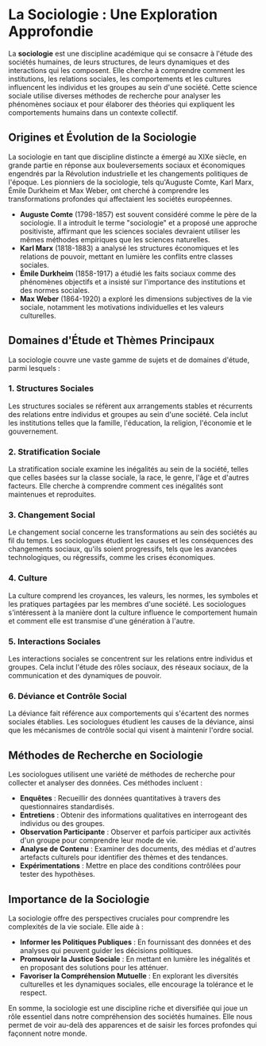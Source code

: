 # La Sociologie : Une Exploration Approfondie

La **sociologie** est une discipline académique qui se consacre à l'étude des sociétés humaines, de leurs structures, de leurs dynamiques et des interactions qui les composent. Elle cherche à comprendre comment les institutions, les relations sociales, les comportements et les cultures influencent les individus et les groupes au sein d'une société. Cette science sociale utilise diverses méthodes de recherche pour analyser les phénomènes sociaux et pour élaborer des théories qui expliquent les comportements humains dans un contexte collectif.

## Origines et Évolution de la Sociologie

La sociologie en tant que discipline distincte a émergé au XIXe siècle, en grande partie en réponse aux bouleversements sociaux et économiques engendrés par la Révolution industrielle et les changements politiques de l'époque. Les pionniers de la sociologie, tels qu'Auguste Comte, Karl Marx, Émile Durkheim et Max Weber, ont cherché à comprendre les transformations profondes qui affectaient les sociétés européennes.

- **Auguste Comte** (1798-1857) est souvent considéré comme le père de la sociologie. Il a introduit le terme "sociologie" et a proposé une approche positiviste, affirmant que les sciences sociales devraient utiliser les mêmes méthodes empiriques que les sciences naturelles.
- **Karl Marx** (1818-1883) a analysé les structures économiques et les relations de pouvoir, mettant en lumière les conflits entre classes sociales.
- **Émile Durkheim** (1858-1917) a étudié les faits sociaux comme des phénomènes objectifs et a insisté sur l'importance des institutions et des normes sociales.
- **Max Weber** (1864-1920) a exploré les dimensions subjectives de la vie sociale, notamment les motivations individuelles et les valeurs culturelles.

## Domaines d'Étude et Thèmes Principaux

La sociologie couvre une vaste gamme de sujets et de domaines d'étude, parmi lesquels :

### 1. **Structures Sociales**

Les structures sociales se réfèrent aux arrangements stables et récurrents des relations entre individus et groupes au sein d'une société. Cela inclut les institutions telles que la famille, l'éducation, la religion, l'économie et le gouvernement.

### 2. **Stratification Sociale**

La stratification sociale examine les inégalités au sein de la société, telles que celles basées sur la classe sociale, la race, le genre, l'âge et d'autres facteurs. Elle cherche à comprendre comment ces inégalités sont maintenues et reproduites.

### 3. **Changement Social**

Le changement social concerne les transformations au sein des sociétés au fil du temps. Les sociologues étudient les causes et les conséquences des changements sociaux, qu'ils soient progressifs, tels que les avancées technologiques, ou régressifs, comme les crises économiques.

### 4. **Culture**

La culture comprend les croyances, les valeurs, les normes, les symboles et les pratiques partagées par les membres d'une société. Les sociologues s'intéressent à la manière dont la culture influence le comportement humain et comment elle est transmise d'une génération à l'autre.

### 5. **Interactions Sociales**

Les interactions sociales se concentrent sur les relations entre individus et groupes. Cela inclut l'étude des rôles sociaux, des réseaux sociaux, de la communication et des dynamiques de pouvoir.

### 6. **Déviance et Contrôle Social**

La déviance fait référence aux comportements qui s'écartent des normes sociales établies. Les sociologues étudient les causes de la déviance, ainsi que les mécanismes de contrôle social qui visent à maintenir l'ordre social.

## Méthodes de Recherche en Sociologie

Les sociologues utilisent une variété de méthodes de recherche pour collecter et analyser des données. Ces méthodes incluent :

- **Enquêtes** : Recueillir des données quantitatives à travers des questionnaires standardisés.
- **Entretiens** : Obtenir des informations qualitatives en interrogeant des individus ou des groupes.
- **Observation Participante** : Observer et parfois participer aux activités d'un groupe pour comprendre leur mode de vie.
- **Analyse de Contenu** : Examiner des documents, des médias et d'autres artefacts culturels pour identifier des thèmes et des tendances.
- **Expérimentations** : Mettre en place des conditions contrôlées pour tester des hypothèses.

## Importance de la Sociologie

La sociologie offre des perspectives cruciales pour comprendre les complexités de la vie sociale. Elle aide à :

- **Informer les Politiques Publiques** : En fournissant des données et des analyses qui peuvent guider les décisions politiques.
- **Promouvoir la Justice Sociale** : En mettant en lumière les inégalités et en proposant des solutions pour les atténuer.
- **Favoriser la Compréhension Mutuelle** : En explorant les diversités culturelles et les dynamiques sociales, elle encourage la tolérance et le respect.

En somme, la sociologie est une discipline riche et diversifiée qui joue un rôle essentiel dans notre compréhension des sociétés humaines. Elle nous permet de voir au-delà des apparences et de saisir les forces profondes qui façonnent notre monde.